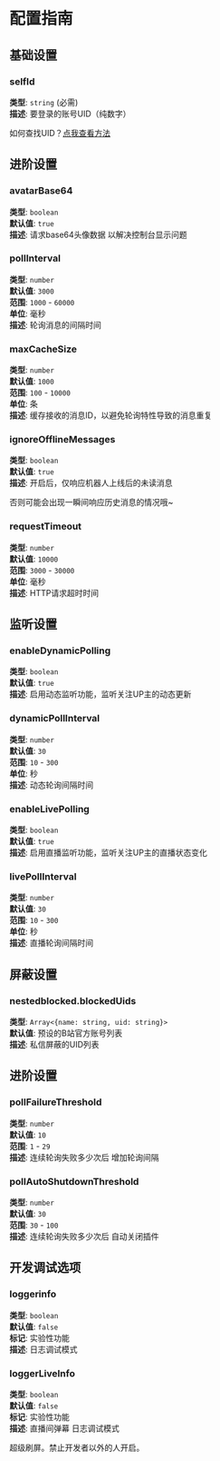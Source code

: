 # 配置指南

## 基础设置

### selfId

**类型**: `string` (必需)  
**描述**: 要登录的账号UID（纯数字）

如何查找UID？[点我查看方法](/markdown/quick-start.html)

## 进阶设置

### avatarBase64

**类型**: `boolean`  
**默认值**: `true`  
**描述**: 请求base64头像数据 以解决控制台显示问题

### pollInterval

**类型**: `number`  
**默认值**: `3000`  
**范围**: `1000` - `60000`  
**单位**: 毫秒  
**描述**: 轮询消息的间隔时间

### maxCacheSize

**类型**: `number`  
**默认值**: `1000`  
**范围**: `100` - `10000`  
**单位**: 条  
**描述**: 缓存接收的消息ID，以避免轮询特性导致的消息重复

### ignoreOfflineMessages

**类型**: `boolean`  
**默认值**: `true`  
**描述**: 开启后，仅响应机器人上线后的未读消息

否则可能会出现一瞬间响应历史消息的情况哦~

### requestTimeout

**类型**: `number`  
**默认值**: `10000`  
**范围**: `3000` - `30000`  
**单位**: 毫秒  
**描述**: HTTP请求超时时间

## 监听设置

### enableDynamicPolling

**类型**: `boolean`  
**默认值**: `true`  
**描述**: 启用动态监听功能，监听关注UP主的动态更新

### dynamicPollInterval

**类型**: `number`  
**默认值**: `30`  
**范围**: `10` - `300`  
**单位**: 秒  
**描述**: 动态轮询间隔时间

### enableLivePolling

**类型**: `boolean`  
**默认值**: `true`  
**描述**: 启用直播监听功能，监听关注UP主的直播状态变化

### livePollInterval

**类型**: `number`  
**默认值**: `30`  
**范围**: `10` - `300`  
**单位**: 秒  
**描述**: 直播轮询间隔时间

## 屏蔽设置

### nestedblocked.blockedUids

**类型**: `Array<{name: string, uid: string}>`  
**默认值**: 预设的B站官方账号列表  
**描述**: 私信屏蔽的UID列表

## 进阶设置

### pollFailureThreshold

**类型**: `number`  
**默认值**: `10`  
**范围**: `1` - `29`  
**描述**: 连续轮询失败多少次后 增加轮询间隔

### pollAutoShutdownThreshold

**类型**: `number`  
**默认值**: `30`  
**范围**: `30` - `100`  
**描述**: 连续轮询失败多少次后 自动关闭插件

## 开发调试选项

### loggerinfo

**类型**: `boolean`  
**默认值**: `false`  
**标记**: 实验性功能  
**描述**: 日志调试模式

### loggerLiveInfo

**类型**: `boolean`  
**默认值**: `false`  
**标记**: 实验性功能  
**描述**: 直播间弹幕 日志调试模式

超级刷屏。禁止开发者以外的人开启。
